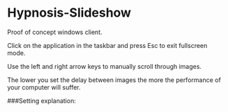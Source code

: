 # Hypnosis-Slideshow
Proof of concept windows client.

Click on the application in the taskbar and press Esc to exit fullscreen mode.

Use the left and right arrow keys to manually scroll through images.

The lower you set the delay between images the more the performance of your computer will suffer.

###Setting explanation:

